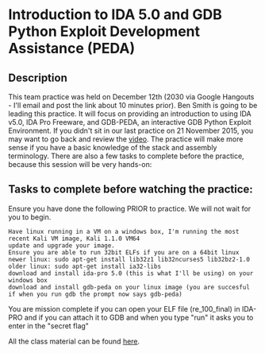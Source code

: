 Introduction to IDA 5.0 and GDB Python Exploit Development Assistance (PEDA)
======

## Description

This team practice was held on December 12th (2030 via Google Hangouts - I'll email and post the link about 10 minutes prior). Ben Smith is going to be leading this practice. It will focus on providing an introduction to using IDA v5.0, IDA Pro Freeware, and GDB-PEDA, an interactive GDB Python Exploit Environment. If you didn't sit in our last practice on 21 November 2015, you may want to go back and review the [video](https://youtu.be/PkLkOAqmNkI?t=17m50s). The practice will make more sense if you have a basic knowledge of the stack and assembly terminology. There are also a few tasks to complete before the practice, because this session will be very hands-on:

## Tasks to complete before watching the practice:
Ensure you have done the following PRIOR to practice.  We will not wait for you to begin.
```
Have linux running in a VM on a windows box, I'm running the most recent Kali VM image, Kali 1.1.0 VM64
update and upgrade your image.
Ensure you are able to run 32bit ELFs if you are on a 64bit linux
newer linux: sudo apt-get install lib32z1 lib32ncurses5 lib32bz2-1.0
older linux: sudo apt-get install ia32-libs
download and install ida-pro 5.0 (this is what I'll be using) on your windows box
download and install gdb-peda on your linux image (you are succesful if when you run gdb the prompt now says gdb-peda)
```

You are mission complete if you can open your ELF file (re_100_final) in IDA-PRO and if you can attach it to GDB and when you type "run" it asks you to enter in the "secret flag"

All the class material can be found [here](https://goo.gl/8lu5V7).
